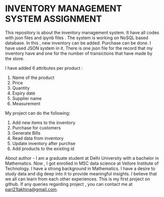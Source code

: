 # INVENTORY MANAGEMENT SYSTEM ASSIGNMENT
This repository is about the inventory management system.
It have all codes with json files and ipynb files .
The system is working on NoSQL based database.
In this , new inventory can be added.
Purchase can be done.
I have used JSON system in it. 
There is one json file for the record that my inventory have and one for the number of transictions that have made by the store.

I have added 6 attributes per product :
1. Name of the product
2. Price
3. Quantity
4. Expiry date
5. Supplier name
6. Measurement

My project can do the following:
1. Add new items to the inventory
2. Purchase for customers
3. Generate Bills
4. Read data from inventory
5. Update inventory after purchse
6. Add products to the existing id

About author - I am a graduate student at Delhi University with a bachelor in Mathematics.  Now , I got enrolled in MSC data science at Vellore Institute of Technology. I have a strong background in Mathematics. I have a desire to study data and dig deep into it to provide meaningful insights. I believe that we all can learn from each other experiences. This is my first project on github. If any queries regarding project , you can contact me at pari21lakhina@gmail.com.
